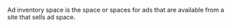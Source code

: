 Ad inventory space is the space or spaces for ads that are available from a site that sells ad space.
